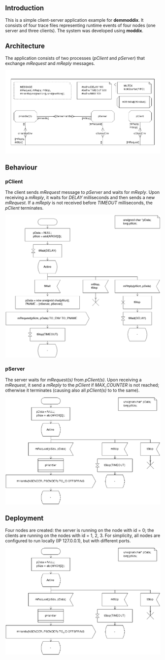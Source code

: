 ## Introduction

This is a simple client-server application example for **demmoddix**. It consists of four trace files representing
runtime events of four nodes (one server and three clients). The system was developed using **moddix**.  

## Architecture

The application consists of two processes (*pClient* and *pServer*) that exchange *mRequest* and *mReply* messages.

![alt text](https://github.com/mbrumbulli/demoddix/raw/master/example/architecture.png "client-server: architecture")

## Behaviour

### pClient

The client sends *mRequest* message to *pServer* and waits for *mReply*. Upon receiving a *mReply*, 
it waits for *DELAY* milliseconds and then sends a new *mRequest*.
If a *mReply* is not received before *TIMEOUT* milliseconds, the *pClient* terminates.

![alt text](https://github.com/mbrumbulli/demoddix/raw/master/example/client.png "client-server: pClient behaviour")

### pServer

The server waits for *mRequest(s)* from *pClient(s)*. Upon receiving a *mRequest*, it send a *mReply* to the *pClient* 
if *MAX_COUNTER* is not reached; otherwise it terminates (causing also all *pClient(s)* to to the same).

![alt text](https://github.com/mbrumbulli/demoddix/raw/master/example/server.png "client-server: pServer behaviour")

## Deployment

Four nodes are created: the server is running on the node with id = 0; 
the clients are running on the nodes with id = 1, 2, 3.
For simplicity, all nodes are configured to run locally (IP 127.0.0.1), but with different ports.

![alt text](https://github.com/mbrumbulli/demoddix/raw/master/example/server.png "client-server: deployment")
